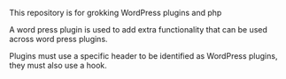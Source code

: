 This repository is for grokking WordPress plugins and php

A word press plugin is used to add extra functionality that can be used across word press plugins.

Plugins must use a specific header to be identified as WordPress plugins, they must also use a hook.
